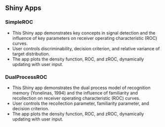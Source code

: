 Shiny Apps
--------------
### SimpleROC
* This Shiny app demonstrates key concepts in signal detection and the influence of key parameters on receiver operating characteristic (ROC) curves. 
* User controls discriminability, decision criterion, and relative variance of target distribution.
* The app plots the density function, ROC, and zROC, dynamically updating with user input.

### DualProcessROC
* This Shiny app demonstrates the dual process model of recognition memory (Yonelinas, 1994) and the influence of familiarity and recollection on receiver operating characteristic (ROC) curves. 
* User controls the recollection parameter, familiarity parameter, and decision criterion.
* The app plots the density function, ROC, and zROC, dynamically updating with user input.